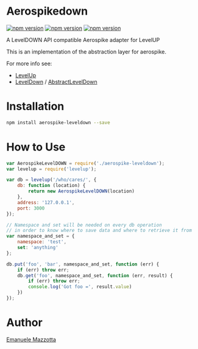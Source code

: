 # Aerospikedown

[![npm version](https://badge.fury.io/js/aerospike-leveldown.svg)](https://badge.fury.io/js/aerospike-leveldown)
[![npm version](https://img.shields.io/npm/dm/aerospike-leveldown.svg)](https://badge.fury.io/js/aerospike-leveldown)
[![npm version](https://img.shields.io/npm/dt/aerospike-leveldown.svg)](https://badge.fury.io/js/aerospike-leveldown)

A LevelDOWN API compatible Aerospike adapter for LevelUP

This is an implementation of the abstraction layer for aerospike.

For more info see:
* [LevelUp](https://github.com/Level/levelup)
* [LevelDown](https://github.com/Level/leveldown) / [AbstractLevelDown](https://github.com/Level/abstract-leveldown)

# Installation

```sh
npm install aerospike-leveldown --save
```

# How to Use

```js
var AerospikeLevelDOWN = require('./aerospike-leveldown');
var levelup = require('levelup');

var db = levelup('/who/cares/', {
    db: function (location) {
        return new AerospikeLevelDOWN(location)
    },
    address: '127.0.0.1',
    port: 3000
});

// Namespace and set will be needed on every db operation
// in order to know where to save data and where to retrieve it from
var namespace_and_set = {
    namespace: 'test',
    set: 'anything'
};

db.put('foo', 'bar', namespace_and_set, function (err) {
    if (err) throw err;
    db.get('foo', namespace_and_set, function (err, result) {
        if (err) throw err;
        console.log('Got foo =', result.value)
    })
});
```

# Author

[Emanuele Mazzotta](mailto:emanuele.mazzotta@siroop.ch)
